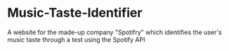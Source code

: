 # Music-Taste-Identifier

A website for the made-up company "Spotifry" which identifies the user's music taste through a test using the Spotify API
